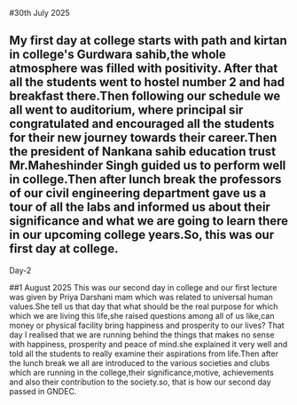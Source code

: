 #30th July 2025 
## My first day at college starts with path and kirtan in college's Gurdwara sahib,the whole atmosphere was filled with positivity. After that all the students went to hostel number 2 and had breakfast there.Then following our schedule we all went to auditorium, where principal sir congratulated and encouraged all the students for their new journey towards their career.Then the president of Nankana sahib education trust Mr.Maheshinder Singh guided us to perform well in college.Then after lunch break the professors of our civil engineering department gave us a tour of all the labs and informed us about their significance and what we are going to learn there in our upcoming college years.So, this was our first day at college.

Day-2

##1 August 2025 
This was our second day in college and our first lecture was given by Priya Darshani mam which was related to universal human values.She tell us that day that what should be the real purpose for which which we are living this life,she raised questions among all of us like,can money or physical facility bring happiness and prosperity to our lives? That day I realised that we are running behind the things that makes no sense with happiness, prosperity and peace of mind.she explained it very well and told all the students to really examine their aspirations from life.Then after the lunch break we all are introduced to the various societies and clubs which are running in the college,their significance,motive, achievements and also their contribution to the society.so, that is how our second day passed in GNDEC.

